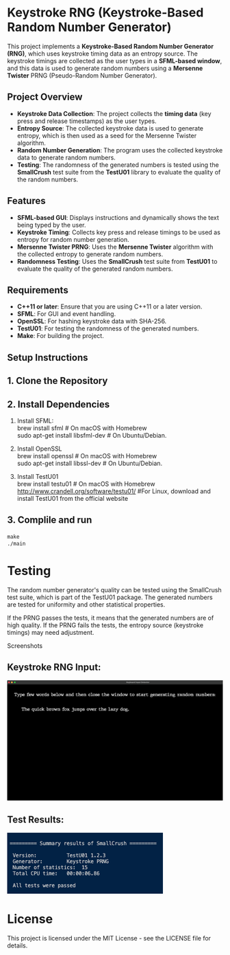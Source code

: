 # Keystroke RNG (Keystroke-Based Random Number Generator)

This project implements a **Keystroke-Based Random Number Generator (RNG)**, which uses keystroke timing data as an entropy source. The keystroke timings are collected as the user types in a **SFML-based window**, and this data is used to generate random numbers using a **Mersenne Twister** PRNG (Pseudo-Random Number Generator).

## Project Overview

- **Keystroke Data Collection**: The project collects the **timing data** (key press and release timestamps) as the user types.
- **Entropy Source**: The collected keystroke data is used to generate entropy, which is then used as a seed for the Mersenne Twister algorithm.
- **Random Number Generation**: The program uses the collected keystroke data to generate random numbers.
- **Testing**: The randomness of the generated numbers is tested using the **SmallCrush** test suite from the **TestU01** library to evaluate the quality of the random numbers.

## Features

- **SFML-based GUI**: Displays instructions and dynamically shows the text being typed by the user.
- **Keystroke Timing**: Collects key press and release timings to be used as entropy for random number generation.
- **Mersenne Twister PRNG**: Uses the **Mersenne Twister** algorithm with the collected entropy to generate random numbers.
- **Randomness Testing**: Uses the **SmallCrush** test suite from **TestU01** to evaluate the quality of the generated random numbers.

## Requirements

- **C++11 or later**: Ensure that you are using C++11 or a later version.
- **SFML**: For GUI and event handling.
- **OpenSSL**: For hashing keystroke data with SHA-256.
- **TestU01**: For testing the randomness of the generated numbers.
- **Make**: For building the project.

## Setup Instructions

## 1. Clone the Repository

## 2. Install Dependencies
1. Install SFML:<br>
    brew install sfml  # On macOS with Homebrew<br>
    sudo apt-get install libsfml-dev  # On Ubuntu/Debian.

2. Install OpenSSL<br>
    brew install openssl  # On macOS with Homebrew<br>
    sudo apt-get install libssl-dev  # On Ubuntu/Debian.

3. Install TestU01<br>
    brew install testu01  # On macOS with Homebrew<br>
    http://www.crandell.org/software/testu01/ #For Linux, download and install TestU01 from the official website

## 3. Complile and run
    make
    ./main

# Testing
The random number generator's quality can be tested using the SmallCrush test suite, which is part of the TestU01 package. The generated numbers are tested for uniformity and other statistical properties.

If the PRNG passes the tests, it means that the generated numbers are of high quality. If the PRNG fails the tests, the entropy source (keystroke timings) may need adjustment.

Screenshots


## Keystroke RNG Input:
![Keystroke RNG Input](assets/Example_Input.png)

## Test Results:
![Keystroke RNG Results](assets/Results.png)

# License
This project is licensed under the MIT License - see the LICENSE file for details.
    